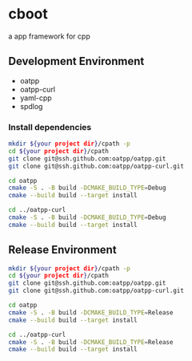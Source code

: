 # cboot

a app framework for cpp

## Development Environment

- oatpp
- oatpp-curl
- yaml-cpp
- spdlog

### Install dependencies

```bash
mkdir ${your project dir}/cpath -p
cd ${your project dir}/cpath
git clone git@ssh.github.com:oatpp/oatpp.git
git clone git@ssh.github.com:oatpp/oatpp-curl.git

cd oatpp
cmake -S . -B build -DCMAKE_BUILD_TYPE=Debug
cmake --build build --target install

cd ../oatpp-curl
cmake -S . -B build -DCMAKE_BUILD_TYPE=Debug
cmake --build build --target install

```

## Release Environment


```bash
mkdir ${your project dir}/cpath -p
cd ${your project dir}/cpath
git clone git@ssh.github.com:oatpp/oatpp.git
git clone git@ssh.github.com:oatpp/oatpp-curl.git

cd oatpp
cmake -S . -B build -DCMAKE_BUILD_TYPE=Release
cmake --build build --target install

cd ../oatpp-curl
cmake -S . -B build -DCMAKE_BUILD_TYPE=Release
cmake --build build --target install

```